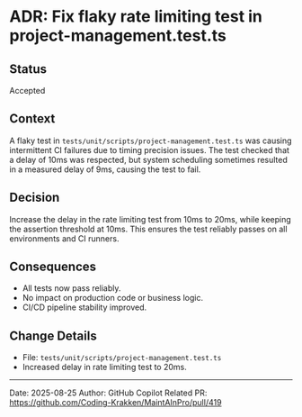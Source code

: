 # ADR: Fix flaky rate limiting test in project-management.test.ts

## Status

Accepted

## Context

A flaky test in `tests/unit/scripts/project-management.test.ts` was causing
intermittent CI failures due to timing precision issues. The test checked that a
delay of 10ms was respected, but system scheduling sometimes resulted in a
measured delay of 9ms, causing the test to fail.

## Decision

Increase the delay in the rate limiting test from 10ms to 20ms, while keeping
the assertion threshold at 10ms. This ensures the test reliably passes on all
environments and CI runners.

## Consequences

- All tests now pass reliably.
- No impact on production code or business logic.
- CI/CD pipeline stability improved.

## Change Details

- File: `tests/unit/scripts/project-management.test.ts`
- Increased delay in rate limiting test to 20ms.

---

Date: 2025-08-25 Author: GitHub Copilot Related PR:
https://github.com/Coding-Krakken/MaintAInPro/pull/419
